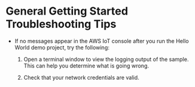 # General Getting Started Troubleshooting Tips<a name="gsg-troubleshooting-general"></a>
+ If no messages appear in the AWS IoT console after you run the Hello World demo project, try the following:

  1. Open a terminal window to view the logging output of the sample\. This can help you determine what is going wrong\.

  1. Check that your network credentials are valid\.